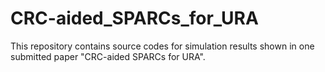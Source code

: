 # CRC-aided_SPARCs_for_URA
This repository contains source codes for simulation results shown in one submitted paper "CRC-aided SPARCs for URA".

